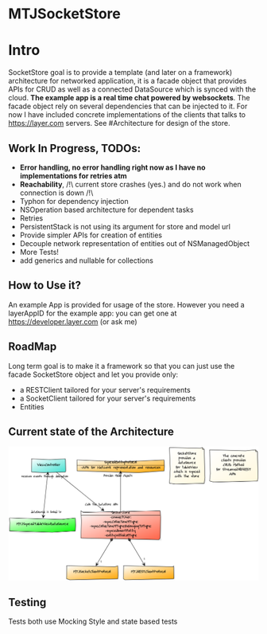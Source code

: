 # MTJSocketStore

# Intro
SocketStore goal is to provide a template (and later on a  framework) architecture for networked application, it is a facade object that provides APIs for CRUD as well as a connected DataSource which is synced with the cloud. **The example app is a real time chat powered by websockets**.
The facade object rely on several dependencies that can be injected to it. For now I have included concrete implementations of the clients that talks to https://layer.com servers. See #Architecture for design of the store.

## Work In Progress, TODOs:
- **Error handling, no error handling right now as I have no implementations for retries atm**
- **Reachability**, /!\ current store crashes (yes.) and do not work when connection is down /!\
- Typhon for dependency injection
- NSOperation based architecture for dependent tasks
- Retries
- PersistentStack is not using its argument for store and model url
- Provide simpler APIs for creation of entities
- Decouple network representation of entities out of NSManagedObject
- More Tests!
- add generics and nullable for collections

## How to Use it?
An example App is provided for usage of the store. However you need a layerAppID for the example app: you can get one at https://developer.layer.com (or ask me)

## RoadMap
Long term goal is to make it a framework so that you can just use the facade SocketStore object and let you provide only:
- a RESTClient tailored for your server's requirements
- a SocketClient tailored for your server's requirements
- Entities

## Current state of the Architecture
![Alt text](/wiki/SocketStoreArchitecture.png?raw=true "SocketStoreArchitecture")

## Testing
Tests both use Mocking Style and state based tests
